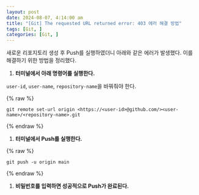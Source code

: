 ```yaml
---
layout: post
date: 2024-08-07, 4:14:00 am
title: "[Git] The requested URL returned error: 403 에러 해결 방법"
tags: [Git, ]
categories: [Git, ]
---
```



새로운 리포지토리 생성 후 Push를 실행하였더니 아래와 같은 에러가 발생했다.
이를 해결하기 위한 방법을 정리했다.

1. **터미널에서 아래 명령어를 실행한다.**

`user-id`, `user-name`, `repository-name`을 바꿔줘야 한다.



{% raw %}
```text
git remote set-url origin <https://<user-id>@github.com/><user-name>/<repository-name>.git
```
{% endraw %}


1. **터미널에서 Push를 실행한다.**


{% raw %}
```text
git push -u origin main
```
{% endraw %}


1. **비밀번호를 입력하면 성공적으로 Push가 완료된다.**
